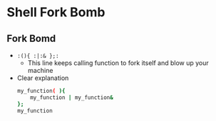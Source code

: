 # Shell Fork Bomb

## Fork Bomd

- `:(){ :|:& };:`
    - This line keeps calling function to fork itself and blow up your machine
- Clear explanation
    ```bash
    my_function( ){
        my_function | my_function&
    };
    my_function
    ```

